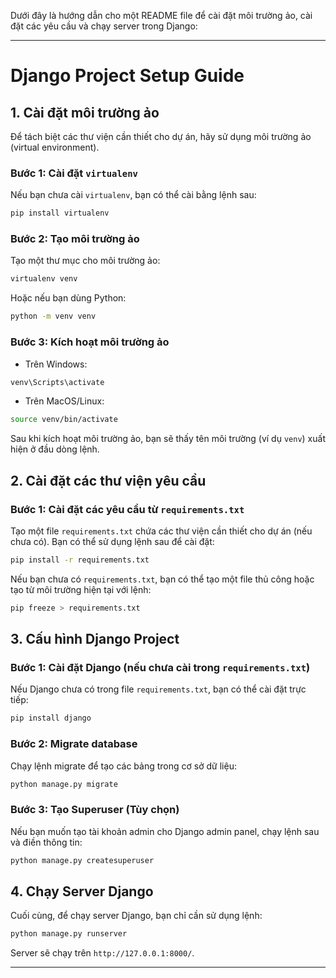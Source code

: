 Dưới đây là hướng dẫn cho một README file để cài đặt môi trường ảo, cài đặt các yêu cầu và chạy server trong Django:

---

# Django Project Setup Guide

## 1. Cài đặt môi trường ảo

Để tách biệt các thư viện cần thiết cho dự án, hãy sử dụng môi trường ảo (virtual environment).

### Bước 1: Cài đặt `virtualenv`

Nếu bạn chưa cài `virtualenv`, bạn có thể cài bằng lệnh sau:

```bash
pip install virtualenv
```

### Bước 2: Tạo môi trường ảo

Tạo một thư mục cho môi trường ảo:

```bash
virtualenv venv
```

Hoặc nếu bạn dùng Python:

```bash
python -m venv venv
```

### Bước 3: Kích hoạt môi trường ảo

- Trên Windows:

```bash
venv\Scripts\activate
```

- Trên MacOS/Linux:

```bash
source venv/bin/activate
```

Sau khi kích hoạt môi trường ảo, bạn sẽ thấy tên môi trường (ví dụ `venv`) xuất hiện ở đầu dòng lệnh.

## 2. Cài đặt các thư viện yêu cầu

### Bước 1: Cài đặt các yêu cầu từ `requirements.txt`

Tạo một file `requirements.txt` chứa các thư viện cần thiết cho dự án (nếu chưa có). Bạn có thể sử dụng lệnh sau để cài đặt:

```bash
pip install -r requirements.txt
```

Nếu bạn chưa có `requirements.txt`, bạn có thể tạo một file thủ công hoặc tạo từ môi trường hiện tại với lệnh:

```bash
pip freeze > requirements.txt
```

## 3. Cấu hình Django Project

### Bước 1: Cài đặt Django (nếu chưa cài trong `requirements.txt`)

Nếu Django chưa có trong file `requirements.txt`, bạn có thể cài đặt trực tiếp:

```bash
pip install django
```

### Bước 2: Migrate database

Chạy lệnh migrate để tạo các bảng trong cơ sở dữ liệu:

```bash
python manage.py migrate
```

### Bước 3: Tạo Superuser (Tùy chọn)

Nếu bạn muốn tạo tài khoản admin cho Django admin panel, chạy lệnh sau và điền thông tin:

```bash
python manage.py createsuperuser
```

## 4. Chạy Server Django

Cuối cùng, để chạy server Django, bạn chỉ cần sử dụng lệnh:

```bash
python manage.py runserver
```

Server sẽ chạy trên `http://127.0.0.1:8000/`.

---

